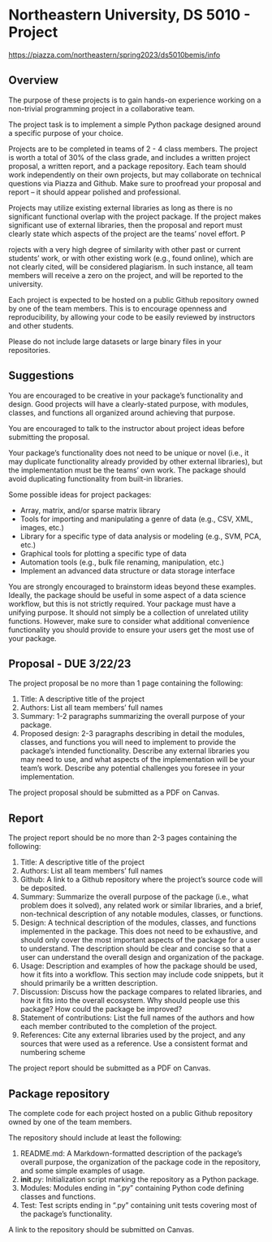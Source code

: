 # Northeastern University, DS 5010 - Project

https://piazza.com/northeastern/spring2023/ds5010bemis/info

## Overview


The purpose of these projects is to gain hands-on experience working on a non-trivial programming project in a collaborative team. 

The project task is to implement a simple Python package designed around a specific purpose of your choice.

Projects are to be completed in teams of 2 - 4 class members. The project is worth a total of 30% of the class grade, and includes a written project proposal, a written report, and a package repository. Each team should work independently on their own projects, but may collaborate on technical questions via Piazza and Github. Make sure to proofread your proposal and report – it should appear polished and professional.

Projects may utilize existing external libraries as long as there is no significant functional overlap with the project package. If the project makes significant use of external libraries, then the proposal and report must clearly state which aspects of the project are the teams’ novel effort. P

rojects with a very high degree of similarity with other past or current students’ work, or with other existing work (e.g., found online), which are not clearly cited, will be considered plagiarism. In such instance, all team members will receive a zero on the project, and will be reported to the university.

Each project is expected to be hosted on a public Github repository owned by one of the team members. This is to encourage openness and reproducibility, by allowing your code to be easily reviewed by instructors and other students. 

Please do not include large datasets or large binary files in your repositories.

## Suggestions

You are encouraged to be creative in your package’s functionality and design. Good projects will have a clearly-stated purpose, with modules, classes, and functions all organized around achieving that purpose.

You are encouraged to talk to the instructor about project ideas before submitting the proposal.

Your package’s functionality does not need to be unique or novel (i.e., it may duplicate functionality already provided by other external libraries), but the implementation must be the teams’ own work. The package should avoid duplicating functionality from built-in libraries.

Some possible ideas for project packages:

- Array, matrix, and/or sparse matrix library
- Tools for importing and manipulating a genre of data (e.g., CSV, XML, images, etc.)
- Library for a specific type of data analysis or modeling (e.g., SVM, PCA, etc.)
 - Graphical tools for plotting a specific type of data
 - Automation tools (e.g., bulk file renaming, manipulation, etc.)
 - Implement an advanced data structure or data storage interface

You are strongly encouraged to brainstorm ideas beyond these examples. Ideally, the package should be useful in some aspect of a data science workflow, but this is not strictly required. Your package must have a unifying purpose. It should not simply be a collection of unrelated utility functions. However, make sure to consider what additional convenience functionality you should provide to ensure your users get the most use of your package.

## Proposal - DUE 3/22/23

The project proposal be no more than 1 page containing the following:

1. Title: A descriptive title of the project
2. Authors: List all team members’ full names
3. Summary: 1-2 paragraphs summarizing the overall purpose of your package.
4. Proposed design: 2-3 paragraphs describing in detail the modules, classes, and functions you will need to implement to provide the package’s intended functionality. Describe any external libraries you may need to use, and what aspects of the implementation will be your team’s work. Describe any potential challenges you foresee in your implementation.

The project proposal should be submitted as a PDF on Canvas.

## Report

The project report should be no more than 2-3 pages containing the following:

1. Title: A descriptive title of the project
2. Authors: List all team members’ full names
3. Github: A link to a Github repository where the project’s source code will be deposited.
4. Summary: Summarize the overall purpose of the package (i.e., what problem does it solved), any related work or similar libraries, and a brief, non-technical description of any notable modules, classes, or functions.
5. Design: A technical description of the modules, classes, and functions implemented in the package. This does not need to be exhaustive, and should only cover the most important aspects of the package for a user to understand. The description should be clear and concise so that a user can understand the overall design and organization of the package.
6. Usage: Description and examples of how the package should be used, how it fits into a workflow. This section may include code snippets, but it should primarily be a written description.
7. Discussion: Discuss how the package compares to related libraries, and how it fits into the overall ecosystem. Why should people use this package? How could the package be improved?
8. Statement of contributions: List the full names of the authors and how each member contributed to the completion of the project.
9. References: Cite any external libraries used by the project, and any sources that were used as a reference. Use a consistent format and numbering scheme

The project report should be submitted as a PDF on Canvas.

## Package repository

The complete code for each project hosted on a public Github repository owned by one of the team members.

The repository should include at least the following:

1. README.md: A Markdown-formatted description of the package’s overall purpose, the organization of the package code in the repository, and some simple examples of usage.
2. __init__.py: Initialization script marking the repository as a Python package.
3. Modules: Modules ending in “.py” containing Python code defining classes and functions.
4. Test: Test scripts ending in “.py” containing unit tests covering most of the package’s functionality.

A link to the repository should be submitted on Canvas.
